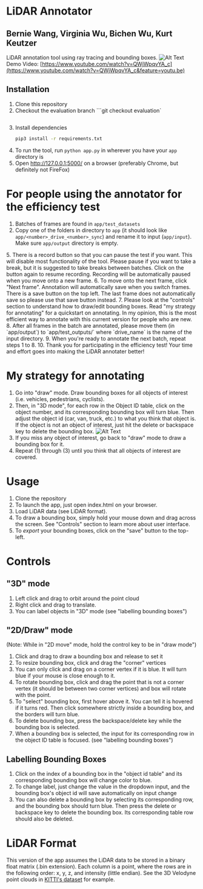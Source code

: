 # LiDAR Annotator
## Bernie Wang, Virginia Wu, Bichen Wu, Kurt Keutzer
LiDAR annotation tool using ray tracing and bounding boxes.
![Alt Text](https://github.com/bernwang/LiDAR-annotator/blob/evaluation/gifs/step1.gif)
Demo Video: [https://www.youtube.com/watch?v=QWjWpqvYA_c](https://www.youtube.com/watch?v=QWjWpqvYA_c&feature=youtu.be)

## Installation
1. Clone this repository
2. Checkout the evaluation branch
   ```git checkout evaluation`
   ```
2. Install dependencies
   ```bash
   pip3 install -r requirements.txt
   ```
3. To run the tool, run `python app.py` in wherever you have your `app` directory is
4. Open http://127.0.0.1:5000/ on a browser (preferably Chrome, but definitely not FireFox)

# For people using the annotator for the efficiency test
1. Batches of frames are found in `app/test_datasets`
2. Copy one of the folders in directory to `app` (it should look like `app/<number>_drive_<number>_sync`) and rename it to input (`app/input`). Make sure `app/output` directory is empty. 
<Steps below are not updated yet>
5. There is a record button so that you can pause the test if you want. This will disable most functionality of the tool. Please pause if you want to take a break, but it is suggested to take breaks between batches. Click on the button again to resume recording. Recording will be automatically paused when you move onto a new frame. 
6. To move onto the next frame, click "Next frame". Annotation will automatically save when you switch frames. There is a save button on the top left. The last frame does not automatically save so please use that save button instead. 
7. Please look at the "controls" section to understand how to draw/edit bounding boxes. Read "my strategy for annotating" for a quickstart on annotating. In my opinion, this is the most efficient way to annotate with this current version for people who are new. 
8. After all frames in the batch are annotated, please move them (in `app/output`) to `app/test_outputs/<drive_name>` where `drive_name` is the name of the input directory.
9. When you're ready to annotate the next batch, repeat steps 1 to 8.
10. Thank you for participating in the efficiency test! Your time and effort goes into making the LiDAR annotater better!


# My strategy for annotating
1. Go into "draw" mode. Draw bounding boxes for all objects of interest (i.e. vehicles, pedestrians, cyclists). 
2. Then, in "3D mode", for each row in the Object ID table, click on the object number, and its corresponding bounding box will turn blue. Then adjust the object id (car, van, truck, etc.) to what you think that object is. If the object is not an object of interest, just hit the delete or backspace key to delete the bounding box. 
![Alt Text](https://github.com/bernwang/LiDAR-annotator/blob/evaluation/gifs/step2.gif)
3. If you miss any object of interest, go back to "draw" mode to draw a bounding box for it.
4. Repeat (1) through (3) until you think that all objects of interest are covered.

# Usage
1. Clone the repository
2. To launch the app, just open index.html on your browser.
3. Load LiDAR data (see LiDAR format). 
4. To draw a bounding box, simply hold your mouse down and drag across the screen. See "Controls" section to learn more about user interface. 
5. To *export* your bounding boxes, click on the "save" button to the top-left.

# Controls
## "3D" mode
1. Left click and drag to orbit around the point cloud
2. Right click and drag to translate.
3. You can label objects in "3D" mode (see "labelling bounding boxes")

## "2D/Draw" mode
(Note: While in "2D move" mode, hold the control key to be in "draw mode")
1. Click and drag to draw a bounding box and release to set it
2. To resize bounding box, click and drag the "corner" vertices
3. You can only click and drag on a corner vertex if it is blue. It will turn blue if your mouse is close enough to it. 
3. To rotate bounding box, click and drag the point that is not a corner vertex (it should be between two corner vertices) and box will rotate with the point. 
4. To "select" bounding box, first hover above it. You can tell it is hovered if it turns red. Then click somewhere strictly inside a bounding box, and the borders will turn blue. 
5. To delete bounding box, press the backspace/delete key while the bounding box is selected. 
6. When a bounding box is selected, the input for its corresponding row in the object ID table is focused. (see "labelling bounding boxes")

## Labelling Bounding Boxes
1. Click on the index of a bounding box in the "object id table" and its corresponding bounding box will change color to blue.
2. To change label, just change the value in the dropdown input, and the bounding box's object id will save automatically on input change
3. You can also delete a bounding box by selecting its corresponding row, and the bounding box should turn blue. Then press the delete or backspace key to delete the bounding box. Its corresponding table row should also be deleted. 

# LiDAR Format
This version of the app assumes the LiDAR data to be stored in a binary float matrix (.bin extension). 
Each column is a point, where the rows are in the following order: x, y, z, and intensity (little endian).
See the 3D Velodyne point clouds in [KITTI's dataset](http://www.cvlibs.net/datasets/kitti/raw_data.php) for example. 
